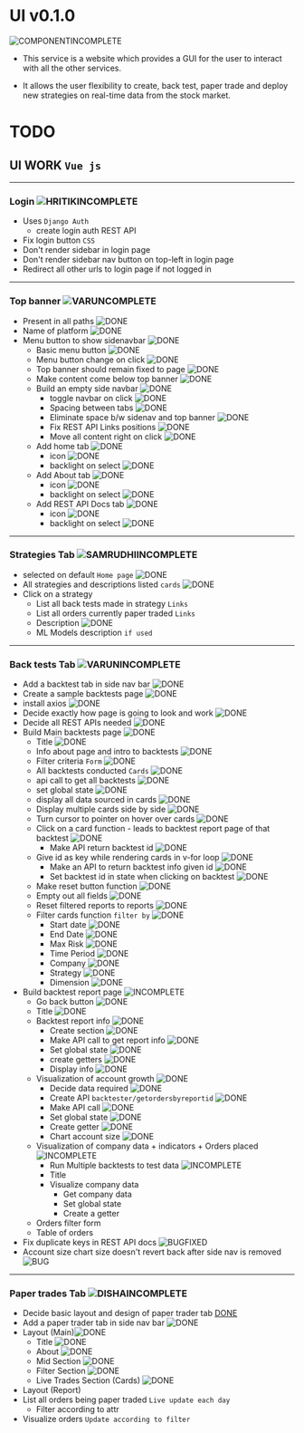 # UI v0.1.0

![COMPONENTINCOMPLETE]

- This service is a website which provides a GUI for the user to interact with all the other services.

- It allows the user flexibility to create, back test, paper trade and deploy new strategies on real-time data from the stock market.

# TODO

## UI WORK `Vue js`

---

### Login ![HRITIKINCOMPLETE]

- Uses `Django Auth`
  - create login auth REST API
- Fix login button `CSS`
- Don't render sidebar in login page
- Don't render sidebar nav button on top-left in login page
- Redirect all other urls to login page if not logged in

---

### Top banner ![VARUNCOMPLETE]

- Present in all paths ![DONE]
- Name of platform ![DONE]
- Menu button to show sidenavbar ![DONE]
  - Basic menu button ![DONE]
  - Menu button change on click ![DONE]
  - Top banner should remain fixed to page ![DONE]
  - Make content come below top banner ![DONE]
  - Build an empty side navbar ![DONE]
    - toggle navbar on click ![DONE]
    - Spacing between tabs ![DONE]
    - Eliminate space b/w sidenav and top banner ![DONE]
    - Fix REST API Links positions ![DONE]
    - Move all content right on click ![DONE]
  - Add home tab ![DONE]
    - icon ![DONE]
    - backlight on select ![DONE]
  - Add About tab ![DONE]
    - icon ![DONE]
    - backlight on select ![DONE]
  - Add REST API Docs tab ![DONE]
    - icon ![DONE]
    - backlight on select ![DONE]

---

### Strategies Tab ![SAMRUDHIINCOMPLETE]

- selected on default `Home page` ![DONE]
- All strategies and descriptions listed `cards` ![DONE]
- Click on a strategy
  - List all back tests made in strategy `Links` 
  - List all orders currently paper traded `Links`
  <!-- - Visualizations `Update each min` `Toggle b/w companies`
    - Company data
    - Indicators
    - Live orders
    - Visualization of past orders of strategy
    - Visualization of model predictions `if any` -->
  - Description ![DONE]
  - ML Models description `if used`

---

### Back tests Tab ![VARUNINCOMPLETE]

- Add a backtest tab in side nav bar ![DONE]
- Create a sample backtests page ![DONE]
- install axios ![DONE]
- Decide exactly how page is going to look and work ![DONE]
- Decide all REST APIs needed ![DONE]
- Build Main backtests page ![DONE]
  - Title ![DONE]
  - Info about page and intro to backtests ![DONE]
  - Filter criteria `Form` ![DONE]
  - All backtests conducted `Cards` ![DONE]
  - api call to get all backtests ![DONE]
  - set global state ![DONE]
  - display all data sourced in cards ![DONE]
  - Display multiple cards side by side ![DONE]
  - Turn cursor to pointer on hover over cards ![DONE]
  - Click on a card function - leads to backtest report page of that backtest ![DONE]
    - Make API return backtest id ![DONE]
  - Give id as key while rendering cards in v-for loop ![DONE]
    - Make an API to return backtest info given id ![DONE]
    - Set backtest id in state when clicking on backtest ![DONE]
  - Make reset button function ![DONE]
  - Empty out all fields ![DONE]
  - Reset filtered reports to reports ![DONE]
  - Filter cards function `filter by` ![DONE]
    - Start date ![DONE]
    - End Date ![DONE]
    - Max Risk ![DONE]
    - Time Period ![DONE]
    - Company ![DONE]
    - Strategy ![DONE]
    - Dimension ![DONE]
- Build backtest report page ![INCOMPLETE]
  - Go back button ![DONE]
  - Title ![DONE]
  - Backtest report info ![DONE]
    - Create section ![DONE]
    - Make API call to get report info ![DONE]
    - Set global state ![DONE]
    - create getters ![DONE]
    - Display info ![DONE]
  - Visualization of account growth ![DONE]
	- Decide data required ![DONE]
	- Create API `backtester/getordersbyreportid` ![DONE]
	- Make API call ![DONE]
	- Set global state ![DONE]
	- Create getter ![DONE]
	- Chart account size ![DONE]
  - Visualization of company data + indicators + Orders placed ![INCOMPLETE]
	- Run Multiple backtests to test data ![INCOMPLETE]
	- Title 
	- Visualize company data
		- Get company data
		- Set global state
		- Create a getter
  - Orders filter form
  - Table of orders
- Fix duplicate keys in REST API docs ![BUGFIXED]
- Account size chart size doesn't revert back after side nav is removed ![BUG]

---

### Paper trades Tab ![DISHAINCOMPLETE]

- Decide basic layout and design of paper trader tab [DONE]
- Add a paper trader tab in side nav bar ![DONE]
- Layout (Main)![DONE] 
  - Title ![DONE]
  - About ![DONE]
  - Mid Section ![DONE]
  - Filter Section ![DONE]
  - Live Trades Section (Cards) ![DONE]
- Layout (Report)
- List all orders being paper traded `Live update each day`
  - Filter according to attr
- Visualize orders `Update according to filter`

[done]: https://img.shields.io/badge/DONE-brightgreen
[incomplete]: https://img.shields.io/badge/INCOMPLETE-red
[varunincomplete]: https://img.shields.io/badge/VARUN-INCOMPLETE-red
[varuncomplete]: https://img.shields.io/badge/VARUN-COMPLETE-brightgreen
[dishaincomplete]: https://img.shields.io/badge/DISHA-INCOMPLETE-red
[dishacomplete]: https://img.shields.io/badge/DISHA-COMPLETE-brightgreen
[samrudhiincomplete]: https://img.shields.io/badge/SAMRUDHI-INCOMPLETE-red
[samrudhicomplete]: https://img.shields.io/badge/SAMRUDHI-COMPLETE-brightgreen
[hritikincomplete]: https://img.shields.io/badge/HRITIK-INCOMPLETE-red
[hritikcomplete]: https://img.shields.io/badge/HRITIK-COMPLETE-brightgreen
[bug]: https://img.shields.io/badge/BUG-red
[bugfixed]: https://img.shields.io/badge/BUG-FIXED-brightgreen
[featureincomplete]: https://img.shields.io/badge/FEATURE-INCOMPLETE-red
[featurecomplete]: https://img.shields.io/badge/FEATURE-COMPLETE-brightgreen
[componentincomplete]: https://img.shields.io/badge/COMPONENT-INCOMPLETE-red
[componentcomplete]: https://img.shields.io/badge/COMPONENT-COMPLETE-brightgreen
[meetingincomplete]: https://img.shields.io/badge/MEETING-INCOMPLETE-red
[docincomplete]: https://img.shields.io/badge/DOC-INCOMPLETE-red
[doccomplete]: https://img.shields.io/badge/DOC-COMPLETE-brightgreen
